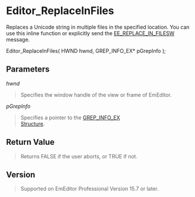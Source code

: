 # Editor\_ReplaceInFiles

Replaces a Unicode string in multiple files in the specified location. You can
use this inline function or explicitly send the
[EE\_REPLACE\_IN\_FILESW](../message/ee_replace_in_filesw) message.

Editor\_ReplaceInFiles( HWND hwnd, GREP\_INFO\_EX\* pGrepInfo );

## Parameters

_hwnd_

> Specifies the window handle of the view or frame of EmEditor.

_pGrepInfo_

> Specifies a pointer to the [GREP\_INFO\_EX \
> Structure](../structure/grep_info_ex).

## Return Value

> Returns FALSE if the user aborts, or TRUE if not.

## Version

> Supported on EmEditor Professional Version 15.7 or later.

